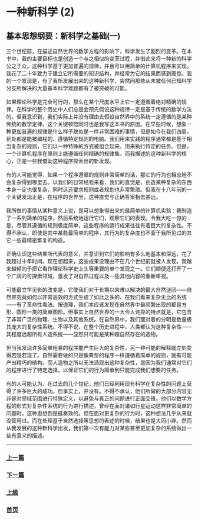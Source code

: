 # 一种新科学 (2)
## 基本思想纲要：新科学之基础(一)
三个世纪前，在描述自然世界的数学方程的影响下，科学发生了剧烈的变革。在本书中，我的主要目标也是创造一个与之相似的变革过程，并借此来将一种新的科学公之于众。这种科学基于更加普遍的规律，并且可以用简单的计算机程序来实现。我花了二十年致力于建立它所需要的知识结构，并经常为它的结果而感到震惊。我的一个发现是，有了我所发展出来的这种新科学，突然间那些从未被任何已知科学分支所解决的大量基本科学难题都有了被突破的可能。
<br><br>
如果理论科学是完全可行的，那么在某个尺度水平上它一定遵循着绝对精确的规律。在科学的整个历史中人们总是会预先假设这种规律一定是基于传统的数学方法的。但我意识到，我们实际上并没有理由去假设自然界中的系统一定遵循的是某种传统的数学定律。这个关键顿悟同时也是我写这本书的原因。在早些时候，想象一种更加普遍的规律是什么样子貌似是一件非常困难的事情，但是如今在我们四周，到处都是能被编程的、遵循特定规则的电脑。我们用来实践的程序通常都是基于相当复杂的规则，它们以一种特殊的方式被组合起来，用来执行特定的任务。但是，一个计算机程序在原则上能遵循任何精确的规律集。而我描述的这种新科学的核心，正是一些我借助这种程序探索出的新发现。
<br><br>
有的人可能觉得，如果一个程序遵循的规则非常简单的话，那它的行为也相应地不会复杂得到哪里去。以我们的日常经验来看，我们的直觉是，创造某种复杂的东西本身一定也很复杂，同时这还要求规则或者规划也非常繁琐。但我在十八年前的一个关键发现正是，在程序的世界里，这种直觉与正确答案相去甚远。
<br><br>
我所做的事情从某种意义上说，是可以想象得出来的最简单的计算机实验：我制造了一系列简单的程序，然后系统地运行它们，观察它们的表现。令我大吃一惊的是，尽管其遵循的规则极度简单，这些程序的运行成果往往有着巨大的复杂性。不得不承认，即使是其中某些最简单的程序，其行为的复杂度也不亚于我所见过的其它一些最精密繁复的构造。
<br><br>
正确认识这些结果所代表的意义，并意识到它们的影响有多么地基本和深远，花了我超过十年时间。现在想起来，这些成果没理由不在几个世纪前就被人发现。我越来越倾向于把它看作理论科学史上头等重要的单个发现之一。它们顺便还打开了一个广阔的可探索领域，激发了对自然过程以及一些其他内容的重新审视。
<br><br>
可能最立竿见影的改变是，它使我们对于长期以来难以解决的最大自然谜团——自然界究竟如何以非常高效的方式生成了如此之多的、在我们看来复杂无比的系统——有了革命性看法。按道理，我们本应该发现在自然界中最频繁出现的都是方形、圆形一类的简单图形。但事实上自然世界的一大令人诧异的特点就是，它包含了非常广泛的物理、生物以及其他系统。在自然界中，我们面对着的分明是数量极其庞大的复杂性系统。不得不说，在整个历史进程中，人类都认为这种复杂性——其程度远超所有人造系统——显然只可能是某种超自然存在的造物。
<br><br>
但当我发现许多简单粗暴的程序能产生巨大的复杂性，另一种可能的解释就立刻变得若隐若现了。自然需要做的只是像典型的程序一样遵循着简单的规则，就有可能产出精巧的结构。而人造物之所以无法涌现出这种复杂性，是因为我们通常对它们的程序进行了特定选择，以保证它们的行为简单到只能完成我们想要的任务。
<br><br>
有的人可能认为，在过去的几个世纪，他们已经利用现有科学在复杂性的问题上获得了许多巨大的成功。但事实上，并没有。不得不承认，他们所做的大部分内容无非是对领域范围进行特殊定义，以避免与真正的问题进行正面交锋。他们以数学方程的形式对复杂性系统的行为进行描述，曾经在面对诸如行星运动这样非常简单的问题时，这种思想倒是挺奏效的。但在面对更复杂的行为时，这种想法几乎从来就没管用过。而在处理基于自然选择等思想的表述的时候，结果也是大同小异。然而从我发展的这种新科学出发，我们第一次有能力对某些甚至更加复杂的系统做出一些有意义的描述。  

<hr>


### [上一篇](./0001.html)
### [下一篇](./0003.html)
### [上级](../)
### [首页](../../index.html)